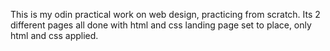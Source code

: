This is my odin practical work on web design, practicing from scratch.
Its 2 different pages all done with html and css
landing page set to place, only html and css applied.